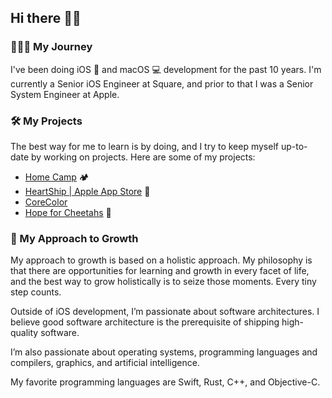 ## Hi there 👋✨

### 🧑🏻‍💻 My Journey

I've been doing iOS 📱 and macOS 💻 development for the past 10 years.
I'm currently a Senior iOS Engineer at Square,
and prior to that I was a Senior System Engineer at Apple.

### 🛠️ My Projects

The best way for me to learn is by doing, and I try to keep myself up-to-date
by working on projects. Here are some of my projects:

- [Home Camp](https://www.homecamp-ios.ca) 🏕️
- [HeartShip | Apple App Store](https://apps.apple.com/ca/app/heartship/id6443454597) 💙
- [CoreColor](https://github.com/yukonblue/CoreColor)
- [Hope for Cheetahs](https://www.hope4cheetahs.org/) 🐆

### 🌱 My Approach to Growth

My approach to growth is based on a holistic approach. My philosophy is that
there are opportunities for learning and growth in every facet of life,
and the best way to grow holistically is to seize those moments.
Every tiny step counts.

Outside of iOS development, I’m passionate about software architectures.
I believe good software architecture is the prerequisite of shipping
high-quality software.

I’m also passionate about operating systems, programming languages
and compilers, graphics, and artificial intelligence.

My favorite programming languages are Swift, Rust, C++, and Objective-C.